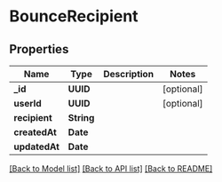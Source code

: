 # BounceRecipient

## Properties
Name | Type | Description | Notes
------------ | ------------- | ------------- | -------------
**_id** | **UUID** |  | [optional] 
**userId** | **UUID** |  | [optional] 
**recipient** | **String** |  | 
**createdAt** | **Date** |  | 
**updatedAt** | **Date** |  | 

[[Back to Model list]](../README#documentation-for-models) [[Back to API list]](../README#documentation-for-api-endpoints) [[Back to README]](../README)


